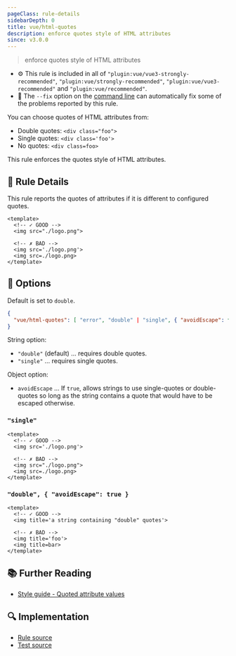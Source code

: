```yaml
---
pageClass: rule-details
sidebarDepth: 0
title: vue/html-quotes
description: enforce quotes style of HTML attributes
since: v3.0.0
---
```

> enforce quotes style of HTML attributes

- :gear: This rule is included in all of `"plugin:vue/vue3-strongly-recommended"`, `"plugin:vue/strongly-recommended"`, `"plugin:vue/vue3-recommended"` and `"plugin:vue/recommended"`.
- :wrench: The `--fix` option on the [command line](https://eslint.org/docs/user-guide/command-line-interface#fixing-problems) can automatically fix some of the problems reported by this rule.

You can choose quotes of HTML attributes from:

- Double quotes: `<div class="foo">`
- Single quotes: `<div class='foo'>`
- No quotes: `<div class=foo>`

This rule enforces the quotes style of HTML attributes.

## :book: Rule Details

This rule reports the quotes of attributes if it is different to configured quotes.

<eslint-code-block fix :rules="{'vue/html-quotes': ['error']}">

```vue
<template>
  <!-- ✓ GOOD -->
  <img src="./logo.png">

  <!-- ✗ BAD -->
  <img src='./logo.png'>
  <img src=./logo.png>
</template>
```

</eslint-code-block>

## :wrench: Options

Default is set to `double`.

```json
{
  "vue/html-quotes": [ "error", "double" | "single", { "avoidEscape": false } ]
}
```

String option:

- `"double"` (default) ... requires double quotes.
- `"single"` ... requires single quotes.

Object option:

- `avoidEscape` ... If `true`, allows strings to use single-quotes or double-quotes so long as the string contains a quote that would have to be escaped otherwise.

### `"single"`

<eslint-code-block fix :rules="{'vue/html-quotes': ['error', 'single']}">

```vue
<template>
  <!-- ✓ GOOD -->
  <img src='./logo.png'>

  <!-- ✗ BAD -->
  <img src="./logo.png">
  <img src=./logo.png>
</template>
```

</eslint-code-block>

### `"double", { "avoidEscape": true }`

<eslint-code-block fix :rules="{'vue/html-quotes': ['error', 'double', { avoidEscape: true }]}">

```vue
<template>
  <!-- ✓ GOOD -->
  <img title='a string containing "double" quotes'>

  <!-- ✗ BAD -->
  <img title='foo'>
  <img title=bar>
</template>
```

</eslint-code-block>

## :books: Further Reading

- [Style guide - Quoted attribute values](https://v3.vuejs.org/style-guide/#Quoted-attribute-values-strongly-recommended)

## :mag: Implementation

- [Rule source](https://github.com/vuejs/eslint-plugin-vue/blob/master/lib/rules/html-quotes.js)
- [Test source](https://github.com/vuejs/eslint-plugin-vue/blob/master/tests/lib/rules/html-quotes.js)
